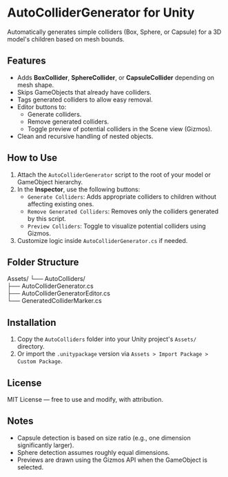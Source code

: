 # AutoColliderGenerator for Unity

Automatically generates simple colliders (Box, Sphere, or Capsule) for a 3D model's children based on mesh bounds.

## Features

- Adds **BoxCollider**, **SphereCollider**, or **CapsuleCollider** depending on mesh shape.
- Skips GameObjects that already have colliders.
- Tags generated colliders to allow easy removal.
- Editor buttons to:
  - Generate colliders.
  - Remove generated colliders.
  - Toggle preview of potential colliders in the Scene view (Gizmos).
- Clean and recursive handling of nested objects.

## How to Use

1. Attach the `AutoColliderGenerator` script to the root of your model or GameObject hierarchy.
2. In the **Inspector**, use the following buttons:
   - `Generate Colliders`: Adds appropriate colliders to children without affecting existing ones.
   - `Remove Generated Colliders`: Removes only the colliders generated by this script.
   - `Preview Colliders`: Toggle to visualize potential colliders using Gizmos.
3. Customize logic inside `AutoColliderGenerator.cs` if needed.

## Folder Structure

Assets/
└── AutoColliders/ <br>
├── AutoColliderGenerator.cs <br>
├── AutoColliderGeneratorEditor.cs <br>
└── GeneratedColliderMarker.cs


## Installation

1. Copy the `AutoColliders` folder into your Unity project's `Assets/` directory.
2. Or import the `.unitypackage` version via `Assets > Import Package > Custom Package`.

## License

MIT License — free to use and modify, with attribution.

## Notes

- Capsule detection is based on size ratio (e.g., one dimension significantly larger).
- Sphere detection assumes roughly equal dimensions.
- Previews are drawn using the Gizmos API when the GameObject is selected.
